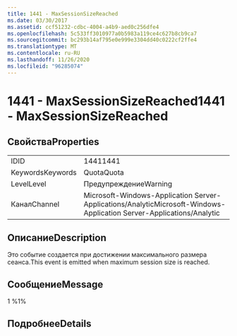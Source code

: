 ```yaml
---
title: 1441 - MaxSessionSizeReached
ms.date: 03/30/2017
ms.assetid: ccf51232-cdbc-4004-a4b9-aed0c256dfe4
ms.openlocfilehash: 5c533ff3010977a0b5983a119ce4c627b8cb9ca7
ms.sourcegitcommit: bc293b14af795e0e999e3304dd40c0222cf2ffe4
ms.translationtype: MT
ms.contentlocale: ru-RU
ms.lasthandoff: 11/26/2020
ms.locfileid: "96285074"
---
```

# <a name="1441---maxsessionsizereached"></a><span data-ttu-id="21cb0-102">1441 - MaxSessionSizeReached</span><span class="sxs-lookup"><span data-stu-id="21cb0-102">1441 - MaxSessionSizeReached</span></span>

## <a name="properties"></a><span data-ttu-id="21cb0-103">Свойства</span><span class="sxs-lookup"><span data-stu-id="21cb0-103">Properties</span></span>  
  
|||  
|-|-|  
|<span data-ttu-id="21cb0-104">ID</span><span class="sxs-lookup"><span data-stu-id="21cb0-104">ID</span></span>|<span data-ttu-id="21cb0-105">1441</span><span class="sxs-lookup"><span data-stu-id="21cb0-105">1441</span></span>|  
|<span data-ttu-id="21cb0-106">Keywords</span><span class="sxs-lookup"><span data-stu-id="21cb0-106">Keywords</span></span>|<span data-ttu-id="21cb0-107">Quota</span><span class="sxs-lookup"><span data-stu-id="21cb0-107">Quota</span></span>|  
|<span data-ttu-id="21cb0-108">Level</span><span class="sxs-lookup"><span data-stu-id="21cb0-108">Level</span></span>|<span data-ttu-id="21cb0-109">Предупреждение</span><span class="sxs-lookup"><span data-stu-id="21cb0-109">Warning</span></span>|  
|<span data-ttu-id="21cb0-110">Канал</span><span class="sxs-lookup"><span data-stu-id="21cb0-110">Channel</span></span>|<span data-ttu-id="21cb0-111">Microsoft-Windows-Application Server-Applications/Analytic</span><span class="sxs-lookup"><span data-stu-id="21cb0-111">Microsoft-Windows-Application Server-Applications/Analytic</span></span>|  
  
## <a name="description"></a><span data-ttu-id="21cb0-112">Описание</span><span class="sxs-lookup"><span data-stu-id="21cb0-112">Description</span></span>  

 <span data-ttu-id="21cb0-113">Это событие создается при достижении максимального размера сеанса.</span><span class="sxs-lookup"><span data-stu-id="21cb0-113">This event is emitted when maximum session size is reached.</span></span>  
  
## <a name="message"></a><span data-ttu-id="21cb0-114">Сообщение</span><span class="sxs-lookup"><span data-stu-id="21cb0-114">Message</span></span>  

 <span data-ttu-id="21cb0-115">1 %</span><span class="sxs-lookup"><span data-stu-id="21cb0-115">1%</span></span>  
  
## <a name="details"></a><span data-ttu-id="21cb0-116">Подробнее</span><span class="sxs-lookup"><span data-stu-id="21cb0-116">Details</span></span>
